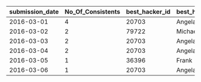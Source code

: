 |submission_date|No_Of_Consistents|best_hacker_id|best_hacker_id|
|---|---|---|---|
|2016-03-01|4|20703|Angela|
|2016-03-02|2|79722|Michael|
|2016-03-03|2|20703|Angela|
|2016-03-04|2|20703|Angela|
|2016-03-05|1|36396|Frank|
|2016-03-06|1|20703|Angela|
